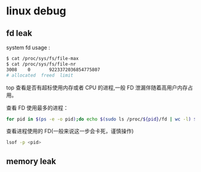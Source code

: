 # linux debug

## fd leak

system fd usage :

```sh
$ cat /proc/sys/fs/file-max
$ cat /proc/sys/fs/file-nr
3008    0       9223372036854775807
# allocated  freed  limit
```

top 查看是否有超标使用内存或者 CPU 的进程,一般 FD 泄漏伴随着高用户内存占用。

查看 FD 使用最多的进程：

```sh
for pid in $(ps -e -o pid);do echo $(sudo ls /proc/${pid}/fd | wc -l) $pid;done | sort -n -r | head -n 20
```

查看进程使用的 FD(一般来说这一步会卡死，谨慎操作)

```sh
lsof -p <pid>
```

## memory leak
